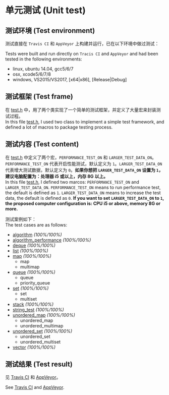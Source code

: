 单元测试 (Unit test)
=====
## 测试环境 (Test environment)
  测试直接在 `Travis CI` 和 `AppVeyor` 上构建并运行，已在以下环境中做过测试：
  
  Tests were built and run directly on `Tracis CI` and `AppVeyor` and had been tested in the following environments:

  * linux, ubuntu 14.04, gcc5/6/7
  * osx, xcode5/6/7/8
  * windows, VS2015/VS2017, [x64|x86], [Release|Debug]
  
## 测试框架 (Test frame)
  在 [test.h](https://github.com/Alinshans/DummySTL/blob/master/Test/test.h) 中，用了两个类实现了一个简单的测试框架，并定义了大量宏来封装测试过程。</br>
  In this file [test.h](https://github.com/Alinshans/DummySTL/blob/master/Test/test.h), I used two class to implement a simple test framework, and defined a lot of macros to package testing process.
  
## 测试内容 (Test content)
  在 [test.h](https://github.com/Alinshans/DummySTL/blob/master/Test/test.h) 中定义了两个宏，`PERFORMANCE_TEST_ON` 和 `LARGER_TEST_DATA_ON`。`PERFORMANCE_TEST_ON` 代表开启性能测试，默认定义为 `1`。`LARGER_TEST_DATA_ON` 代表增大测试数据，默认定义为 `0`。**如果你想把 `LARGER_TEST_DATA_ON` 设置为 `1`，建议电脑配置为：处理器 i5 或以上，内存 8G 以上。**<br>
  In this file [test.h](https://github.com/Alinshans/DummySTL/blob/master/Test/test.h), I defined two marcos: `PERFORMANCE_TEST_ON` and `LARGER_TEST_DATA_ON`. `PERFORMANCE_TEST_ON` means to run performance test, the default is defined as `1`. `LARGER_TEST_DATA_ON` means to increase the test data, the default is defined as `0`. **If you want to set `LARGER_TEST_DATA_ON` to `1`, the proposed computer configuration is: CPU i5 or above, memory 8G or more.**

  测试案例如下：<br>
  The test cases are as follows:

  * [algorithm](https://github.com/Alinshans/DummySTL/blob/master/Test/algorithm_test.h) *(100%/100%)*
  * [algorithm_performance](https://github.com/Alinshans/DummySTL/blob/master/Test/algorithm_performance_test.h) *(100%/100%)*
  * [deque](https://github.com/Alinshans/DummySTL/blob/master/Test/deque_test.h) *(100%/100%)*
  * [list](https://github.com/Alinshans/DummySTL/blob/master/Test/list_test.h) *(100%/100%)*
  * [map](https://github.com/Alinshans/DummySTL/blob/master/Test/map_test.h) *(100%/100%)*
    * map
    * multimap
  * [queue](https://github.com/Alinshans/DummySTL/blob/master/Test/queue_test.h) *(100%/100%)*
    * queue
    * priority_queue
  * [set](https://github.com/Alinshans/DummySTL/blob/master/Test/set_test.h) *(100%/100%)*
    * set
    * multiset
  * [stack](https://github.com/Alinshans/DummySTL/blob/master/Test/stack_test.h) *(100%/100%)*
  * [string_test](https://github.com/Alinshans/DummySTL/blob/master/Test/string_test.h) *(100%/100%)*
  * [unordered_map](https://github.com/Alinshans/DummySTL/blob/master/Test/unordered_map_test.h) *(100%/100%)*
    * unordered_map
    * unordered_multimap
  * [unordered_set](https://github.com/Alinshans/DummySTL/blob/master/Test/unordered_set_test.h) *(100%/100%)*
    * unordered_set
    * unordered_multiset
  * [vector](https://github.com/Alinshans/DummySTL/blob/master/Test/vector_test.h) *(100%/100%)*
  
  
## 测试结果 (Test result)
  见 [Travis CI](https://travis-ci.org/Alinshans/DummySTL) 和 [AppVeyor](https://ci.appveyor.com/project/Alinshans/DummySTL)。

  See [Travis CI](https://travis-ci.org/Alinshans/DummySTL) and [AppVeyor](https://ci.appveyor.com/project/Alinshans/DummySTL).
  
